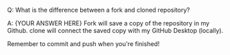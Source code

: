 Q: What is the difference between a fork and cloned repository?

A: {YOUR ANSWER HERE}
Fork will save a copy of the repository in my Github.
clone will connect the saved copy with my GitHub Desktop (locally).

Remember to commit and push when you're finished!
